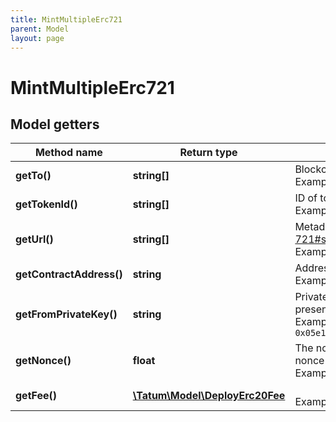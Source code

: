 ```yaml
---
title: MintMultipleErc721
parent: Model
layout: page
---
```


# MintMultipleErc721

## Model getters

Method name | Return type | Description | Notes
------------ | ------------- | ------------- | -------------
**getTo()** | **string[]** | Blockchain address to send ERC721 token to. <br>Example: `[&quot;0x687422eEA2cB73B5d3e242bA5456b782919AFc85&quot;]` |
**getTokenId()** | **string[]** | ID of token to be created. <br>Example: `[&quot;100000&quot;]` |
**getUrl()** | **string[]** | Metadata of the token. See https://eips.ethereum.org/EIPS/eip-721#specification for more details. <br>Example: `[&quot;https://my_token_data.com&quot;]` |
**getContractAddress()** | **string** | Address of ERC721 token <br>Example: `0x687422eEA2cB73B5d3e242bA5456b782919AFc85` |
**getFromPrivateKey()** | **string** | Private key of sender address. Private key, or signature Id must be present. <br>Example: `0x05e150c73f1920ec14caa1e0b6aa09940899678051a78542840c2668ce5080c2` |
**getNonce()** | **float** | The nonce to be set to the transaction; if not present, the last known nonce will be used <br>Example: `null` | [optional]
**getFee()** | [**\Tatum\Model\DeployErc20Fee**](../DeployErc20Fee) |  <br>Example: `null` | [optional]

